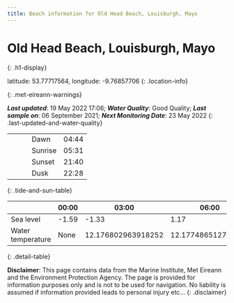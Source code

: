 ```yaml
---
title: Beach information for Old Head Beach, Louisburgh, Mayo
---
```

# Old Head Beach, Louisburgh, Mayo 
{: .h1-display}

latitude: 53.77717564, longitude: -9.76857706
{: .location-info}


{: .met-eireann-warnings}

___Last updated___: 19 May 2022 17:06; ___Water Quality___: Good Quality;
___Last sample on___: 06 September 2021; ___Next Monitoring Date___: 23 May 2022
{: .last-updated-and-water-quality}

|   |   |   |   |   |
|---|---|---|---|---|
|   |   |   | Dawn  | 04:44 |
|   |   |   | Sunrise  | 05:31 |
|   |   |   | Sunset  | 21:40 |
|   |   |   | Dusk  | 22:28 |
{: .tide-and-sun-table}

<div></div>

| | 00:00 | 03:00 | 06:00 | 09:00 | 12:00 | 15:00 | 18:00 | 21:00 |
|---|---|---|---|---|---|---|---|---|
| Sea level | -1.59 | -1.33 | 1.17 | 1.14| -1.18 | -1.19 | 1.22 | 1.49 |
| Water temperature | None | 12.176802963918252 | 12.177486512750527 | 12.198176155581997 | 12.268893660915289 | 12.315602891212656 | 12.335371351293727 | 12.331336033446156 |
{: .detail-table}

__Disclaimer__: This page contains data from the Marine Institute,
Met Eireann and the Environment Protection Agency. The page is provided for
information purposes only and is not to be used for navigation. No liability
is assumed if information provided leads to personal injury etc...
{: .disclaimer}